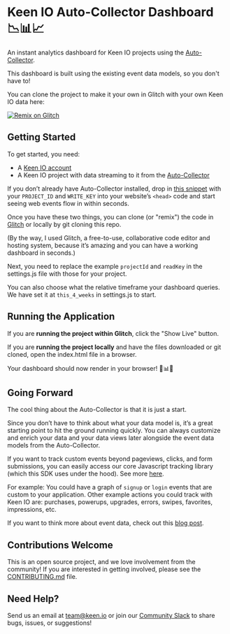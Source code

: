 # Keen IO Auto-Collector Dashboard 📉📊📈

An instant analytics dashboard for Keen IO projects using the [Auto-Collector](https://keen.io/docs/streams/web-auto-collection/?source=glitch).

This dashboard is built using the existing event data models, so you don't have to!

You can clone the project to make it your own in Glitch with your own Keen IO data here:

[![Remix on Glitch](https://cdn.glitch.com/2703baf2-b643-4da7-ab91-7ee2a2d00b5b%2Fremix-button.svg)](https://glitch.com/edit/#!/remix/auto-collector-dashboard)

## Getting Started 

To get started, you need:
- A [Keen IO account](https://keen.io/signup?source=glitch)
- A Keen IO project with data streaming to it from the [Auto-Collector](https://keen.io/docs/streams/web-auto-collection/?source=glitch)

If you don’t already have Auto-Collector installed, drop in [this snippet](https://keen.io/docs/streams/web-auto-collection/) with your `PROJECT_ID` and `WRITE_KEY` into your website’s `<head>` code and start seeing web events flow in within seconds.

Once you have these two things, you can clone (or "remix") the code in [Glitch](https://glitch.com/edit/#!/remix/auto-collector-dashboard) or locally by git cloning this repo.

(By the way, I used Glitch, a free-to-use, collaborative code editor and hosting system, because it’s amazing and you can have a working dashboard in seconds.)

Next, you need to replace the example `projectId` and `readKey` in the settings.js file with those for your project. 

You can also choose what the relative timeframe your dashboard queries. We have set it at `this_4_weeks` in settings.js to start. 

## Running the Application

If you are **running the project within Glitch**, click the "Show Live" button.

If you are **running the project locally** and have the files downloaded or git cloned, open the index.html file in a browser.

Your dashboard should now render in your browser! 🎉📊✨

## Going Forward 

The cool thing about the Auto-Collector is that it is just a start.

Since you don’t have to think about what your data model is, it’s a great starting point to hit the ground running quickly. You can always customize and enrich your data and your data views later alongside the event data models from the Auto-Collector.

If you want to track custom events beyond pageviews, clicks, and form submissions, you can easily access our core Javascript tracking library (which this SDK uses under the hood). See more [here](https://keen.io/docs/streams/web-auto-collection/?source=glitch).

For example: You could have a graph of `signup` or `login` events that are custom to your application. Other example actions you could track with Keen IO are: purchases, powerups, upgrades, errors, swipes, favorites, impressions, etc.

If you want to think more about event data, check out this [blog post](https://blog.keen.io/analytics-for-hackers-how-to-think-about-event-data-cabeefe1f3d9?source=glitch).

## Contributions Welcome

This is an open source project, and we love involvement from the community! If you are interested in getting involved, please see the [CONTRIBUTING.md](CONTRIBUTING) file.

## Need Help?

Send us an email at [team@keen.io](mailto:team@keen.io) or join our [Community Slack](http://slack.keen.io/) to share bugs, issues, or suggestions!

